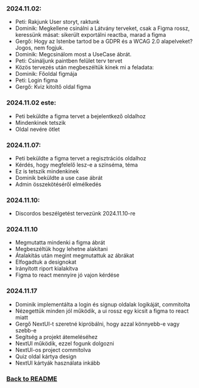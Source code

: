 ### 2024.11.02: 
- Peti: Rakjunk User storyt, raktunk
- Dominik: Megkellene csinálni a Látvány terveket, csak a Figma rossz, keressünk másat: sikerült exportálni reactba, marad a figma
- Gergő: Hogy az Istenbe tartod be a GDPR és a WCAG 2.0 alapelveket? Jogos, nem fogjuk.
- Dominik: Megcsinálom most a UseCase ábrát.
- Peti: Csináljunk paintben felület terv tervet
- Közös tervezés után megbeszéltük kinek mi a feladata:
- Dominik: Főoldal figmája
- Peti: Login figma
- Gergő: Kviz kitoltő oldal figma

### 2024.11.02 este:
- Peti beküldte a figma tervet a bejelentkező oldalhoz
- Mindenkinek tetszik
- Oldal nevére ötlet

### 2024.11.07:
- Peti beküldte a figma tervet a regisztrációs oldalhoz
- Kérdés, hogy megfelelő lesz-e a színséma, téma
- Ez is tetszik mindenkinek
- Dominik beküldte a use case ábrát
- Admin összekötéséről elmélkedés

### 2024.11.10:
- Discordos beszélgetést tervezünk 2024.11.10-re

### 2024.11.10
- Megmutatta mindenki a figma ábrát
- Megbeszéltük hogy lehetne alakítani
- Átalakítás után megint megmutattuk az ábrákat
- Elfogadtuk a designokat
- Irányított riport kialakítva
- Figma to react mennyire jó vajon kérdése

### 2024.11.17
- Dominik implementálta a login és signup oldalak logikáját, commitolta
- Nézegettük minden jól működik, a ui rossz egy kicsit a figma to react miatt
- Gergő NextUI-t szeretné kipróbálni, hogy azzal könnyebb-e vagy szebb-e
- Segítség a projekt átemeléséhez
- NextUI működik, ezzel fogunk dolgozni
- NextUI-os project commitolva
- Quiz oldal kártya design
- NextUI kártyák használata inkább
### [Back to README](/README.md)